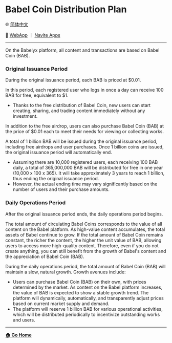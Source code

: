 # Babel Coin Distribution Plan

🌐 [简体中文](./_zhcn.md)

<!-- 🌎 to be added -->

🚀 [WebApp](https://u.babelyx.com) ｜ [Navite Apps](https://links.babelyx.com)

---

On the Babelyx platform, all content and transactions are based on Babel Coin (BAB).

### Original Issuance Period

During the original issuance period, each BAB is priced at $0.01.

In this period, each registered user who logs in once a day can receive 100 BAB for free, equivalent to $1.

- Thanks to the free distribution of Babel Coin, new users can start creating, sharing, and trading content immediately without any investment.

In addition to the free airdrop, users can also purchase Babel Coin (BAB) at the price of $0.01 each to meet their needs for viewing or collecting works.

A total of 1 billion BAB will be issued during the original issuance period, including free airdrops and user purchases. Once 1 billion coins are issued, the original issuance period will automatically end.

- Assuming there are 10,000 registered users, each receiving 100 BAB daily, a total of 365,000,000 BAB will be distributed for free in one year (10,000 x 100 x 365). It will take approximately 3 years to reach 1 billion, thus ending the original issuance period.
- However, the actual ending time may vary significantly based on the number of users and their purchase amounts.

### Daily Operations Period

After the original issuance period ends, the daily operations period begins.

The total amount of circulating Babel Coins corresponds to the value of all content on the Babel platform. As high-value content accumulates, the total assets of Babel continue to grow. If the total amount of Babel Coin remains constant, the richer the content, the higher the unit value of BAB, allowing users to access more high-quality content. Therefore, even if you do not create anything, you can still benefit from the growth of Babel's content and the appreciation of Babel Coin (BAB).

During the daily operations period, the total amount of Babel Coin (BAB) will maintain a slow, natural growth. Growth avenues include:

- Users can purchase Babel Coin (BAB) on their own, with prices determined by the market. As content on the Babel platform increases, the value of BAB is expected to show a stable growth trend. The platform will dynamically, automatically, and transparently adjust prices based on current market supply and demand.
- The platform will reserve 1 billion BAB for various operational activities, which will be distributed periodically to incentivize outstanding works and users.

---

[**🏠 Go Home**](../../_enus.md)
